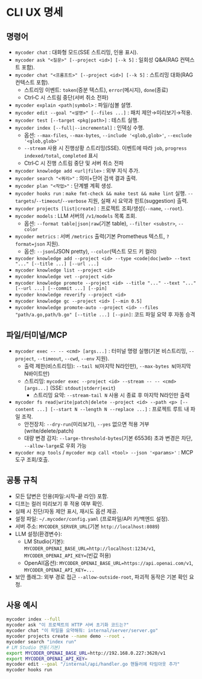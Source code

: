 # CLI UX 명세

## 명령어
- `mycoder chat` : 대화형 모드(SSE 스트리밍, 인용 표시).
- `mycoder ask "<질문>" [--project <id>] [--k 5]` : 일회성 Q&A(RAG 컨텍스트 포함).
- `mycoder chat "<프롬프트>" [--project <id>] [--k 5]` : 스트리밍 대화(RAG 컨텍스트 포함).
  - 스트리밍 이벤트: `token`(증분 텍스트), `error`(메시지), `done`(종료)
  - Ctrl‑C 시 스트림 중단(서버 취소 전파)
- `mycoder explain <path|symbol>` : 파일/심볼 설명.
- `mycoder edit --goal "<설명>" [--files ...]` : 패치 제안→미리보기→적용.
- `mycoder test [--target <pkg|path>]` : 테스트 실행.
- `mycoder index [--full|--incremental]` : 인덱싱 수행.
  - 옵션: `--max-files`, `--max-bytes`, `--include '<glob,glob>'`, `--exclude '<glob,glob>'`
  - `--stream` 사용 시 진행상황 스트리밍(SSE). 이벤트에 따라 `job`, `progress indexed/total`, `completed` 표시
  - Ctrl‑C 시 진행 스트림 중단 및 서버 취소 전파
- `mycoder knowledge add <url|file>` : 외부 지식 추가.
- `mycoder search "<쿼리>"` : 의미+단어 검색 결과 출력.
- `mycoder plan "<작업>"` : 단계별 계획 생성.
- `mycoder hooks run` : `make fmt-check && make test && make lint` 실행. `--targets`/`--timeout`/`--verbose` 지원, 실패 시 요약과 힌트(suggestion) 출력.
- `mycoder projects [list|create]` : 프로젝트 조회/생성(`--name`, `--root`).
- `mycoder models` : LLM 서버의 `/v1/models` 목록 조회.
  - 옵션: `--format table|json|raw`(기본 table), `--filter <substr>`, `--color`
- `mycoder metrics` : 서버 `/metrics` 출력(기본 Prometheus 텍스트, `?format=json` 지원).
  - 옵션: `--json`(JSON pretty), `--color`(텍스트 모드 키 컬러)
- `mycoder knowledge add --project <id> --type <code|doc|web> --text "..." [--title ...] [--url ...]`
- `mycoder knowledge list --project <id>`
- `mycoder knowledge vet --project <id>`
- `mycoder knowledge promote --project <id> --title "..." --text "..." [--url ...] [--commit ...] [--pin]`
- `mycoder knowledge reverify --project <id>`
- `mycoder knowledge gc --project <id> [--min 0.5]`
- `mycoder knowledge promote-auto --project <id> --files "path/a.go,path/b.go" [--title ...] [--pin]`: 코드 파일 요약 후 자동 승격

## 파일/터미널/MCP
- `mycoder exec -- -- <cmd> [args...]` : 터미널 명령 실행(기본 비스트리밍, `--project`, `--timeout`, `--cwd`, `--env` 지원).
  - 출력 제한(비스트리밍): `--tail N`(마지막 N라인만), `--max-bytes N`(마지막 N바이트만)
  - 스트리밍: `mycoder exec --project <id> --stream -- -- <cmd> [args...]` (SSE: `stdout|stderr|exit`)
    - 스트리밍 요약: `--stream-tail N` 사용 시 종료 후 마지막 N라인만 출력
- `mycoder fs read|write|patch|delete --project <id> --path <p> [--content ...] [--start N --length N --replace ...]` : 프로젝트 루트 내 파일 조작.
  - 안전장치: `--dry-run`(미리보기), `--yes` 없으면 적용 거부(write/delete/patch)
  - 대량 변경 감지: `--large-threshold-bytes`(기본 65536) 초과 변경은 차단, `--allow-large`로 우회 가능
- `mycoder mcp tools` / `mycoder mcp call <tool> --json '<params>'` : MCP 도구 조회/호출.

## 공통 규칙
- 모든 답변은 인용(파일:시작–끝 라인) 포함.
- 디프는 컬러 미리보기 후 적용 여부 확인.
- 실패 시 진단/자동 제안 표시, 재시도 옵션 제공.
- 설정 파일: `~/.mycoder/config.yaml` (프로파일/API 키/백엔드 설정).
 - 서버 주소: `MYCODER_SERVER_URL`(기본 `http://localhost:8089`)
 - LLM 설정(환경변수):
   - LM Studio(기본): `MYCODER_OPENAI_BASE_URL=http://localhost:1234/v1`, `MYCODER_OPENAI_API_KEY=`(빈값 허용)
   - OpenAI(옵션): `MYCODER_OPENAI_BASE_URL=https://api.openai.com/v1`, `MYCODER_OPENAI_API_KEY=...`
 - 보안 플래그: 외부 경로 접근 `--allow-outside-root`, 파괴적 동작은 기본 확인 요청.

## 사용 예시
```bash
mycoder index --full
mycoder ask "이 프로젝트의 HTTP 서버 초기화 코드는?"
mycoder chat "이 파일을 요약해줘: internal/server/server.go"
mycoder projects create --name demo --root .
mycoder search "index run"
# LM Studio 연동(기본)
export MYCODER_OPENAI_BASE_URL=http://192.168.0.227:3620/v1
export MYCODER_OPENAI_API_KEY=
mycoder edit --goal "/internal/api/handler.go 핸들러에 타임아웃 추가"
mycoder hooks run
```
